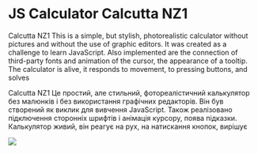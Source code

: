 # JS Calculator Calcutta NZ1

Calcutta NZ1  This is a simple, but stylish, photorealistic calculator without pictures and without the use of graphic editors. It was created as a challenge to learn JavaScript. Also implemented are the connection of third-party fonts and animation of the cursor, the appearance of a tooltip. The calculator is alive, it responds to movement, to pressing buttons, and solves

Calcutta NZ1 Це простий, але стильний, фотореалістичний калькулятор без малюнків і без використання графічних редакторів. Він був створений як виклик для вивчення JavaScript. Також реалізовано підключення сторонніх шрифтів і анімація курсору, поява підказки. Калькулятор живий, він реагує на рух, на натискання кнопок, вирішує

![](https://ibb.co/wp9cBYd)
